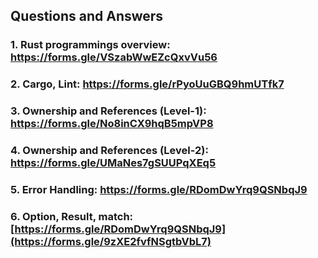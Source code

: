 
## Questions and Answers
### 1. Rust programmings overview: https://forms.gle/VSzabWwEZcQxvVu56
### 2. Cargo, Lint: https://forms.gle/rPyoUuGBQ9hmUTfk7
### 3. Ownership and References (Level-1): https://forms.gle/No8inCX9hqB5mpVP8
### 4. Ownership and References (Level-2): https://forms.gle/UMaNes7gSUUPqXEq5
### 5. Error Handling: https://forms.gle/RDomDwYrq9QSNbqJ9
### 6. Option, Result, match: [https://forms.gle/RDomDwYrq9QSNbqJ9](https://forms.gle/9zXE2fvfNSgtbVbL7)


